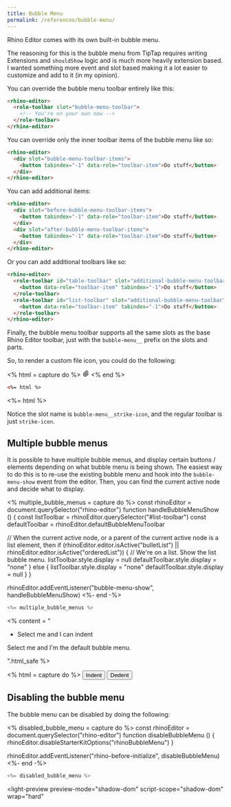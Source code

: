 ```yaml
---
title: Bubble Menu
permalink: /references/bubble-menu/
---
```


Rhino Editor comes with its own built-in bubble menu.

The reasoning for this is the bubble menu from TipTap requires writing Extensions and `shouldShow` logic and is much more heavily extension based. I wanted something more event and slot based making it a lot easier to customize and add to it (in my opinion).

You can override the bubble menu toolbar entirely like this:

```html
<rhino-editor>
  <role-toolbar slot="bubble-menu-toolbar">
    <!-- You're on your own now -->
  </role-toolbar>
</rhino-editor>
```

You can override only the inner toolbar items of the bubble menu like so:

```html
<rhino-editor>
  <div slot="bubble-menu-toolbar-items">
    <button tabindex="-1" data-role="toolbar-item">Do stuff</button>
  </div>
</rhino-editor>
```

You can add additional items:

```html
<rhino-editor>
  <div slot="before-bubble-menu-toolbar-items">
    <button tabindex="-1" data-role="toolbar-item">Do stuff</button>
  </div>
  <div slot="after-bubble-menu-toolbar-items">
    <button tabindex="-1" data-role="toolbar-item">Do stuff</button>
  </div>
</rhino-editor>
```

Or you can add additional toolbars like so:

```html
<rhino-editor>
  <role-toolbar id="table-toolbar" slot="additional-bubble-menu-toolbar">
    <button data-role="toolbar-item" tabindex="-1">Do stuff</button>
  </role-toolbar>
  <role-toolbar id="list-toolbar" slot="additional-bubble-menu-toolbar">
    <button data-role="toolbar-item" tabindex="-1">Do stuff</button>
  </role-toolbar>
</rhino-editor>
```

Finally, the bubble menu toolbar supports all the same slots as the base Rhino Editor toolbar, just with the `bubble-menu__` prefix on the slots and parts.

So, to render a custom file icon, you could do the following:

<% html = capture do %>
<rhino-editor>
  <svg slot="bubble-menu__strike-icon" xmlns="http://www.w3.org/2000/svg" class="icon icon-tabler icon-tabler-paperclip" width="16" height="16" viewBox="0 0 24 24" stroke-width="2" stroke="currentColor" fill="none" stroke-linecap="round" stroke-linejoin="round">
   <path stroke="none" d="M0 0h24v24H0z" fill="none"></path>
   <path d="M15 7l-6.5 6.5a1.5 1.5 0 0 0 3 3l6.5 -6.5a3 3 0 0 0 -6 -6l-6.5 6.5a4.5 4.5 0 0 0 9 9l6.5 -6.5"></path>
  </svg>
</rhino-editor>
<% end %>

```html
<%= html %>
```

<%= html %>

Notice the slot name is `bubble-menu__strike-icon`, and the regular toolbar is just `strike-icon`.

## Multiple bubble menus

It is possible to have multiple bubble menus, and display certain buttons / elements depending on what bubble menu is being shown. The easiest way to do this is to re-use the existing bubble menu and hook into the `bubble-menu-show` event from the editor. Then, you can find the current active node and decide what to display.

<% multiple_bubble_menus = capture do %>
const rhinoEditor = document.querySelector("rhino-editor")
function handleBubbleMenuShow () {
  const listToolbar = rhinoEditor.querySelector("#list-toolbar")
  const defaultToolbar = rhinoEditor.defaultBubbleMenuToolbar

  // When the current active node, or a parent of the current active node is a list element, then
  if (rhinoEditor.editor.isActive("bulletList") || rhinoEditor.editor.isActive("orderedList")) {
    // We're on a list. Show the list bubble menu.
    listToolbar.style.display = null
    defaultToolbar.style.display = "none"
  } else {
    listToolbar.style.display = "none"
    defaultToolbar.style.display = null
  }
}

rhinoEditor.addEventListener("bubble-menu-show", handleBubbleMenuShow)
<%- end -%>


```js
<%= multiple_bubble_menus %>
```

<% content = "<ul><li><p>Select me and I can indent</p></li></ul><p></p><p>Select me and I'm the default bubble menu.</p>".html_safe %>

<% html = capture do %>
    <input id="input" type="hidden" value="<%= content %>">
    <rhino-editor input="input">
      <role-toolbar id="list-toolbar" slot="additional-bubble-menu-toolbar">
        <button>Indent</button>
        <button>Dedent</button>
      </role-toolbar>
    </rhino-editor>
    <script type="module">
      <%= multiple_bubble_menus.to_s.gsub(/\n/, "\n      ").chomp.html_safe %>
    &lt;/script>
<% end %>

<light-preview
  preview-mode="shadow-dom"
  script-scope="shadow-dom"
  wrap="hard"
>
  <script type="text/plain" slot="code">
    <%= html.html_safe %>
  </script>
  <script type="text/plain" slot="preview-html">
    <link rel="stylesheet" href="/rhino-editor/exports/styles/trix.css">
    <%= html.html_safe %>
  </script>
</light-preview>


## Disabling the bubble menu

The bubble menu can be disabled by doing the following:

<% disabled_bubble_menu = capture do %>
const rhinoEditor = document.querySelector("rhino-editor")
function disableBubbleMenu () {
  rhinoEditor.disableStarterKitOptions("rhinoBubbleMenu")
}

rhinoEditor.addEventListener("rhino-before-initialize", disableBubbleMenu)
<%- end -%>


```js
<%= disabled_bubble_menu %>
```

<light-preview
  preview-mode="shadow-dom"
  script-scope="shadow-dom"
  wrap="hard"
>
  <script type="text/plain" slot="code">
    <rhino-editor></rhino-editor>
    <script type="module">
      <%= disabled_bubble_menu.to_s.gsub(/\n/, "\n      ").chomp.html_safe %>
    &lt;/script>
  </script>
  <script type="text/plain" slot="preview-html">
    <link rel="stylesheet" href="/rhino-editor/exports/styles/trix.css">
    <rhino-editor></rhino-editor>
    <script type="module">
      <%= disabled_bubble_menu.to_s.gsub(/\n/, "\n      ").chomp.html_safe %>
    &lt;/script>
  </script>
</light-preview>


